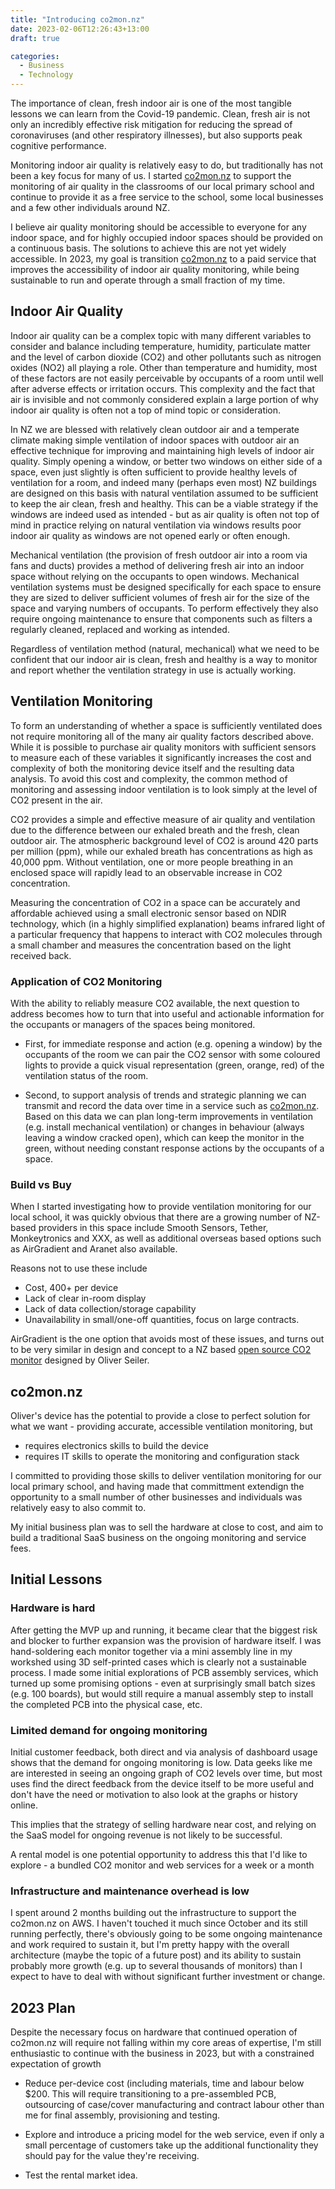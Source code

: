 ```yaml
---
title: "Introducing co2mon.nz"
date: 2023-02-06T12:26:43+13:00
draft: true

categories:
  - Business
  - Technology
---
```



The importance of clean, fresh indoor air is one of the most tangible lessons we can learn from the Covid-19 pandemic. Clean, fresh air is not only an incredibly effective risk mitigation for reducing the spread of coronaviruses (and other respiratory illnesses), but also supports peak cognitive performance.

Monitoring indoor air quality is relatively easy to do, but traditionally has not been a key focus for many of us. I started [co2mon.nz](https://co2mon.nz/) to support the monitoring of air quality in the classrooms of our local primary school and continue to provide it as a free service to the school, some local businesses and a few other individuals around NZ.

I believe air quality monitoring should be accessible to everyone for any indoor space, and for highly occupied indoor spaces should be provided on a continuous basis. The solutions to achieve this are not yet widely accessible. In 2023, my goal is transition [co2mon.nz](https://co2mon.nz/) to a paid service that improves the accessibility of indoor air quality monitoring, while being sustainable to run and operate through a small fraction of my time.


## Indoor Air Quality

Indoor air quality can be a complex topic with many different variables to consider and balance including temperature, humidity, particulate matter and the level of carbon dioxide (CO2) and other pollutants such as nitrogen oxides (NO2) all playing a role. Other than temperature and humidity, most of these factors are not easily perceivable by occupants of a room until well after adverse effects or irritation occurs. This complexity and the fact that air is invisible and not commonly considered explain a large portion of why indoor air quality is often not a top of mind topic or consideration.

In NZ we are blessed with relatively clean outdoor air and a temperate climate making simple ventilation of indoor spaces with outdoor air an effective technique for improving and maintaining high levels of indoor air quality. Simply opening a window, or better two windows on either side of a space, even just slightly is often sufficient to provide healthy levels of ventilation for a room, and indeed many (perhaps even most) NZ buildings are designed on this basis with natural ventilation assumed to be sufficient to keep the air clean, fresh and healthy. This can be a viable strategy if the windows are indeed used as intended - but as air quality is often not top of mind in practice relying on natural ventilation via windows results poor indoor air quality as windows are not opened early or often enough.

Mechanical ventilation (the provision of fresh outdoor air into a room via fans and ducts) provides a method of delivering fresh air into an indoor space without relying on the occupants to open windows. Mechanical ventilation systems must be designed specifically for each space to ensure they are sized to deliver sufficient volumes of fresh air for the size of the space and varying numbers of occupants. To perform effectively they also require ongoing maintenance to ensure that components such as filters a regularly cleaned, replaced and working as intended.

Regardless of ventilation method (natural, mechanical) what we need to be confident that our indoor air is clean, fresh and healthy is a way to monitor and report whether the ventilation strategy in use is actually working.


## Ventilation Monitoring

To form an understanding of whether a space is sufficiently ventilated does not require monitoring all of the many air quality factors described above. While it is possible to purchase air quality monitors with sufficient sensors to measure each of these variables it significantly increases the cost and complexity of both the monitoring device itself and the resulting data analysis. To avoid this cost and complexity, the common method of monitoring and assessing indoor ventilation is to look simply at the level of CO2 present in the air.

CO2 provides a simple and effective measure of air quality and ventilation due to the difference between our exhaled breath and the fresh, clean outdoor air. The atmospheric background level of CO2 is around 420 parts per million (ppm), while our exhaled breath has concentrations as high as 40,000 ppm. Without ventilation, one or more people breathing in an enclosed space will rapidly lead to an observable increase in CO2 concentration.

Measuring the concentration of CO2 in a space can be accurately and affordable achieved using a small electronic sensor based on NDIR technology, which (in a highly simplified explanation) beams infrared light of a particular frequency that happens to interact with CO2 molecules through a small chamber and measures the concentration based on the light received back.

### Application of CO2 Monitoring

With the ability to reliably measure CO2 available, the next question to address becomes how to turn that into useful and actionable information for the occupants or managers of the spaces being monitored.

* First, for immediate response and action (e.g. opening a window) by the occupants of the room we can pair the CO2 sensor with some coloured lights to provide a quick visual representation (green, orange, red) of the ventilation status of the room.

* Second, to support analysis of trends and strategic planning we can transmit and record the data over time in a service such as [co2mon.nz](https://co2mon.nz/). Based on this data we can plan long-term improvements in ventilation (e.g. install mechanical ventilation) or changes in behaviour (always leaving a window cracked open), which can keep the monitor in the green, without needing constant response actions by the occupants of a space.

### Build vs Buy

When I started investigating how to provide ventilation monitoring for our local school, it was quickly obvious that there are a growing number of NZ-based providers in this space include Smooth Sensors, Tether, Monkeytronics and XXX, as well as additional overseas based options such as AirGradient and Aranet also available.

Reasons not to use these include
- Cost, 400+ per device
- Lack of clear in-room display
- Lack of data collection/storage capability
- Unavailability in small/one-off quantities, focus on large contracts.

AirGradient is the one option that avoids most of these issues, and turns out to be very similar in design and concept to a NZ based [open source CO2 monitor](https://github.com/oseiler2/CO2Monitor) designed by Oliver Seiler.

## co2mon.nz

Oliver's device has the potential to provide a close to perfect solution for what we want - providing accurate, accessible ventilation monitoring, but
- requires electronics skills to build the device
- requires IT skills to operate the monitoring and configuration stack

I committed to providing those skills to deliver ventilation monitoring for our local primary school, and having made that committment extendign the opportunity to a small number of other businesses and individuals was relatively easy to also commit to.

My initial business plan was to sell the hardware at close to cost, and aim to build a traditional SaaS business on the ongoing monitoring and service fees.

## Initial Lessons

### Hardware is hard
After getting the MVP up and running, it became clear that the biggest risk and blocker to further expansion was the provision of hardware itself. I was hand-soldering each monitor together via a mini assembly line in my workshed using 3D self-printed cases which is clearly not a sustainable process. I made some initial explorations of PCB assembly services, which turned up some promising options - even at surprisingly small batch sizes (e.g. 100 boards), but would still require a manual assembly step to install the completed PCB into the physical case, etc.

### Limited demand for ongoing monitoring
Initial customer feedback, both direct and via analysis of dashboard usage shows that the demand for ongoing monitoring is low. Data geeks like me are interested in seeing an ongoing graph of CO2 levels over time, but most uses find the direct feedback from the device itself to be more useful and don't have the need or motivation to also look at the graphs or history online.

This implies that the strategy of selling hardware near cost, and relying on the SaaS model for ongoing revenue is not likely to be successful.

A rental model is one potential opportunity to address this that I'd like to explore - a bundled CO2 monitor and web services for a week or a month

### Infrastructure and maintenance overhead is low
I spent around 2 months building out the infrastructure to support the co2mon.nz on AWS. I haven't touched it much since October and its still running perfectly, there's obviously going to be some ongoing maintenance and work required to sustain it, but I'm pretty happy with the overall architecture (maybe the topic of a future post) and its ability to sustain probably more growth (e.g. up to several thousands of monitors) than I expect to have to deal with without significant further investment or change.


## 2023 Plan

Despite the necessary focus on hardware that continued operation of co2mon.nz will require not falling within my core areas of expertise, I'm still enthusiastic to continue with the business in 2023, but with a constrained expectation of growth

* Reduce per-device cost (including materials, time and labour below $200. This will require transitioning to a pre-assembled PCB, outsourcing of case/cover manufacturing and contract labour other than me for final assembly, provisioning and testing.

* Explore and introduce a pricing model for the web service, even if only a small percentage of customers take up the additional functionality they should pay for the value they're receiving.

* Test the rental market idea.
